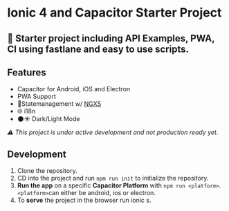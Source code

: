 # Ionic 4 and Capacitor Starter Project
🤩 Starter project including API Examples, PWA, CI using fastlane and easy to use scripts.
---

## Features

* Capacitor for Android, iOS and Electron
* PWA Support
* 🚀Statemanagement w/ [NGXS](https://ngxs.gitbook.io/ngxs/)
* 🌐 i18n 
* 🌑☀️ Dark/Light Mode


*⚠ This project is under active development and not production ready yet.*

## Development

1. Clone the repository.
2. CD into the project and run `npm run init` to initialize the repository.
3. **Run the app** on a specific **Capacitor Platform** with `npm run <platform>`. `<platform>`can either be android, ios or electron.
4. To **serve** the project in the browser run ionic s.